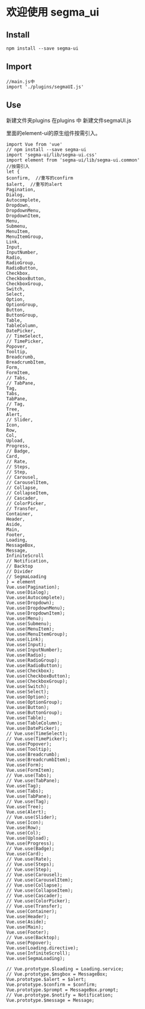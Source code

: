# 欢迎使用 segma_ui

## Install
	npm install --save segma-ui
## Import
	//main.js中
	import './plugins/segmaUI.js'
## Use
新建文件夹plugins
在plugins 中 新建文件segmaUI.js

里面的element-ui的原生组件按需引入。

	import Vue from 'vue'
	// npm install --save segma-ui
	import 'segma-ui/lib/segma-ui.css'
	import element from 'segma-ui/lib/segma-ui.common'
	//按需引入
	let {
	$confirm,  //重写的confirm
	$alert,  //重写的alert
	Pagination,
	Dialog,
	Autocomplete,
	Dropdown,
	DropdownMenu,
	DropdownItem,
	Menu,
	Submenu,
	MenuItem,
	MenuItemGroup,
	Link,
	Input,
	InputNumber,
	Radio,
	RadioGroup,
	RadioButton,
	Checkbox,
	CheckboxButton,
	CheckboxGroup,
	Switch,
	Select,
	Option,
	OptionGroup,
	Button,
	ButtonGroup,
	Table,
	TableColumn,
	DatePicker,
	// TimeSelect,
	// TimePicker,
	Popover,
	Tooltip,
	Breadcrumb,
	BreadcrumbItem,
	Form,
	FormItem,
	// Tabs,
	// TabPane,
	Tag,
	Tabs,
	TabPane,
	// Tag,
	Tree,
	Alert,
	// Slider,
	Icon,
	Row,
	Col,
	Upload,
	Progress,
	// Badge,
	Card,
	// Rate,
	// Steps,
	// Step,
	// Carousel,
	// CarouselItem,
	// Collapse,
	// CollapseItem,
	// Cascader,
	// ColorPicker,
	// Transfer,
	Container,
	Header,
	Aside,
	Main,
	Footer,
	Loading,
	MessageBox,
	Message,
	InfiniteScroll
	// Notification,
	// Backtop
	// Divider
	// SegmaLoading
	} = element
	Vue.use(Pagination);
	Vue.use(Dialog);
	Vue.use(Autocomplete);
	Vue.use(Dropdown);
	Vue.use(DropdownMenu);
	Vue.use(DropdownItem);
	Vue.use(Menu);
	Vue.use(Submenu);
	Vue.use(MenuItem);
	Vue.use(MenuItemGroup);
	Vue.use(Link);
	Vue.use(Input);
	Vue.use(InputNumber);
	Vue.use(Radio);
	Vue.use(RadioGroup);
	Vue.use(RadioButton);
	Vue.use(Checkbox);
	Vue.use(CheckboxButton);
	Vue.use(CheckboxGroup);
	Vue.use(Switch);
	Vue.use(Select);
	Vue.use(Option);
	Vue.use(OptionGroup);
	Vue.use(Button);
	Vue.use(ButtonGroup);
	Vue.use(Table);
	Vue.use(TableColumn);
	Vue.use(DatePicker);
	// Vue.use(TimeSelect);
	// Vue.use(TimePicker);
	Vue.use(Popover);
	Vue.use(Tooltip);
	Vue.use(Breadcrumb);
	Vue.use(BreadcrumbItem);
	Vue.use(Form);
	Vue.use(FormItem);
	// Vue.use(Tabs);
	// Vue.use(TabPane);
	Vue.use(Tag);
	Vue.use(Tabs);
	Vue.use(TabPane);
	// Vue.use(Tag);
	Vue.use(Tree);
	Vue.use(Alert);
	// Vue.use(Slider);
	Vue.use(Icon);
	Vue.use(Row);
	Vue.use(Col);
	Vue.use(Upload);
	Vue.use(Progress);
	// Vue.use(Badge);
	Vue.use(Card);
	// Vue.use(Rate);
	// Vue.use(Steps);
	// Vue.use(Step);
	// Vue.use(Carousel);
	// Vue.use(CarouselItem);
	// Vue.use(Collapse);
	// Vue.use(CollapseItem);
	// Vue.use(Cascader);
	// Vue.use(ColorPicker);
	// Vue.use(Transfer);
	Vue.use(Container);
	Vue.use(Header);
	Vue.use(Aside);
	Vue.use(Main);
	Vue.use(Footer);
	// Vue.use(Backtop);
	Vue.use(Popover);
	Vue.use(Loading.directive);
	Vue.use(InfiniteScroll);
	Vue.use(SegmaLoading);

	// Vue.prototype.$loading = Loading.service;
	// Vue.prototype.$msgbox = MessageBox;
	Vue.prototype.$alert = $alert;
	Vue.prototype.$confirm = $confirm;
	Vue.prototype.$prompt = MessageBox.prompt;
	// Vue.prototype.$notify = Notification;
	Vue.prototype.$message = Message;